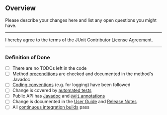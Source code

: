 ## Overview

Please describe your changes here and list any open questions you might have.

---

I hereby agree to the terms of the JUnit Contributor License Agreement.

---

### Definition of Done

- [ ] There are no TODOs left in the code
- [ ] Method [preconditions](http://junit.org/junit5/docs/snapshot/api/org/junit/platform/commons/util/Preconditions.html) are checked and documented in the method's Javadoc
- [ ] [Coding conventions](https://github.com/junit-team/junit5/blob/master/CONTRIBUTING.md#coding-conventions) (e.g. for logging) have been followed
- [ ] Change is covered by [automated tests](https://github.com/junit-team/junit5/blob/master/CONTRIBUTING.md#tests)
- [ ] Public API has [Javadoc](https://github.com/junit-team/junit5/blob/master/CONTRIBUTING.md#javadoc) and [`@API` annotations](http://junit.org/junit5/docs/snapshot/api/org/junit/platform/commons/meta/API.html)
- [ ] Change is documented in the [User Guide](http://junit.org/junit5/docs/snapshot/user-guide/) and [Release Notes](http://junit.org/junit5/docs/snapshot/user-guide/#release-notes)
- [ ] All [continuous integration builds](https://github.com/junit-team/junit5#continuous-integration-builds) pass
